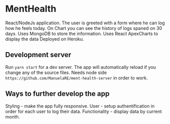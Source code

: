 # MentHealth

React/NodeJs application. 
The user is greeted with a form where he can log how he feels today.
On Chart you can see the history of logs  spaned on 30 days.
Uses MongoDB to store the information.
Uses React ApexCharts to display the data
Deployed on Heroku.


## Development server

Run `yarn start` for a dev server.  The app will automatically reload if you change any of the source files.
Needs node side `https://github.com/ManuelaRE/ment-health-server` in order to work.



## Ways to further develop the app

Styling - make the app fully responsive.
User - setup authentification in order for each user to log their data.
Functionality - display data by current month. 